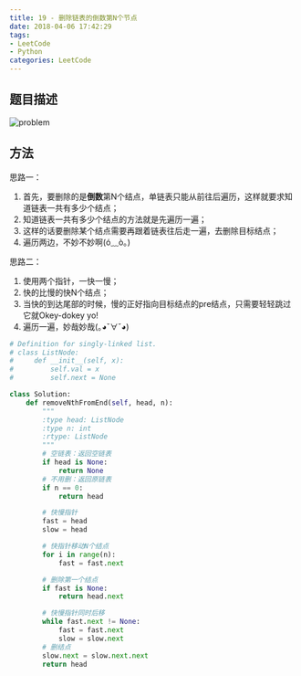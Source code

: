 ```yaml
---
title: 19 - 删除链表的倒数第N个节点
date: 2018-04-06 17:42:29
tags: 
- LeetCode
- Python
categories: LeetCode
---
```



## 题目描述
![problem](/images/19.png)

<!-- more -->

## 方法
思路一：
1. 首先，要删除的是**倒数**第N个结点，单链表只能从前往后遍历，这样就要求知道链表一共有多少个结点；
2. 知道链表一共有多少个结点的方法就是先遍历一遍；
3. 这样的话要删除某个结点需要再跟着链表往后走一遍，去删除目标结点；
4. 遍历两边，不妙不妙啊(ó﹏ò｡)

思路二：
1. 使用两个指针，一快一慢；
2. 快的比慢的快N个结点；
3. 当快的到达尾部的时候，慢的正好指向目标结点的pre结点，只需要轻轻跳过它就Okey-dokey yo!
4. 遍历一遍，妙哉妙哉(｡◕ˇ∀ˇ◕)

```python
# Definition for singly-linked list.
# class ListNode:
#     def __init__(self, x):
#         self.val = x
#         self.next = None

class Solution:
    def removeNthFromEnd(self, head, n):
        """
        :type head: ListNode
        :type n: int
        :rtype: ListNode
        """
        # 空链表：返回空链表
        if head is None:
        	return None
        # 不用删：返回原链表
        if n == 0:
        	return head

        # 快慢指针
        fast = head
        slow = head

        # 快指针移动N个结点
        for i in range(n):
        	fast = fast.next

        # 删除第一个结点
        if fast is None:
        	return head.next

        # 快慢指针同时后移
        while fast.next != None:
        	fast = fast.next
        	slow = slow.next
        # 删结点
        slow.next = slow.next.next
        return head
```